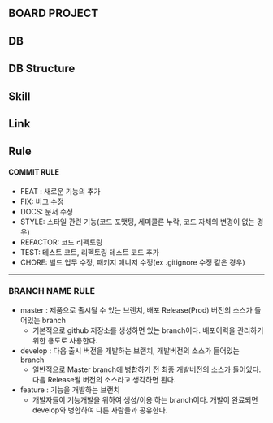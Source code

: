 ## BOARD PROJECT

## DB

## DB Structure

## Skill

## Link

## Rule

#### COMMIT RULE

-   FEAT : 새로운 기능의 추가
-   FIX: 버그 수정
-   DOCS: 문서 수정
-   STYLE: 스타일 관련 기능(코드 포맷팅, 세미콜론 누락, 코드 자체의 변경이 없는 경우)
-   REFACTOR: 코드 리펙토링
-   TEST: 테스트 코트, 리펙토링 테스트 코드 추가
-   CHORE: 빌드 업무 수정, 패키지 매니저 수정(ex .gitignore 수정 같은 경우)

---

### BRANCH NAME RULE

-   master : 제품으로 출시될 수 있는 브랜치, 배포 Release(Prod) 버전의 소스가 들어있는 branch
    -   기본적으로 github 저장소를 생성하면 있는 branch이다. 배포이력을 관리하기 위한 용도로 사용한다.
-   develop : 다음 출시 버전을 개발하는 브랜치, 개발버전의 소스가 들어있는 branch
    -   일반적으로 Master branch에 병합하기 전 최종 개발버전의 소스가 들어있다. 다음 Release될 버전의 소스라고 생각하면 된다.
-   feature : 기능을 개발하는 브랜치
    -   개발자들이 기능개발을 위하여 생성/이용 하는 branch이다. 개발이 완료되면 develop와 병합하여 다른 사람들과 공유한다.
